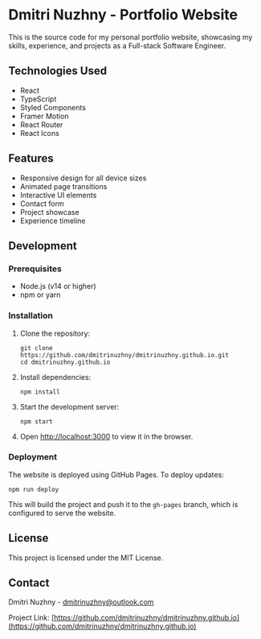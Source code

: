 # Dmitri Nuzhny - Portfolio Website

This is the source code for my personal portfolio website, showcasing my skills, experience, and projects as a Full-stack Software Engineer.

## Technologies Used

- React
- TypeScript
- Styled Components
- Framer Motion
- React Router
- React Icons

## Features

- Responsive design for all device sizes
- Animated page transitions
- Interactive UI elements
- Contact form
- Project showcase
- Experience timeline

## Development

### Prerequisites

- Node.js (v14 or higher)
- npm or yarn

### Installation

1. Clone the repository:
   ```
   git clone https://github.com/dmitrinuzhny/dmitrinuzhny.github.io.git
   cd dmitrinuzhny.github.io
   ```

2. Install dependencies:
   ```
   npm install
   ```

3. Start the development server:
   ```
   npm start
   ```

4. Open [http://localhost:3000](http://localhost:3000) to view it in the browser.

### Deployment

The website is deployed using GitHub Pages. To deploy updates:

```
npm run deploy
```

This will build the project and push it to the `gh-pages` branch, which is configured to serve the website.

## License

This project is licensed under the MIT License.

## Contact

Dmitri Nuzhny - dmitrinuzhny@outlook.com

Project Link: [https://github.com/dmitrinuzhny/dmitrinuzhny.github.io](https://github.com/dmitrinuzhny/dmitrinuzhny.github.io)
